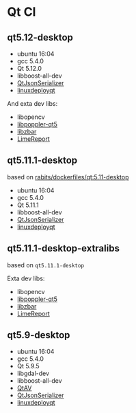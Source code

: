 # Qt CI

## qt5.12-desktop

- ubuntu 16:04
- gcc 5.4.0
- Qt 5.12.0
- libboost-all-dev
- [QtJsonSerializer](https://github.com/Skycoder42/QtJsonSerializer)
- [linuxdeployqt](https://github.com/probonopd/linuxdeployqt)

And exta dev libs:

- libopencv
- [libpoppler-qt5](https://people.freedesktop.org/~aacid/docs/qt5/)
- [libzbar](http://zbar.sourceforge.net/)
- [LimeReport](https://github.com/fralx/LimeReport)

## qt5.11.1-desktop

based on [rabits/dockerfiles/qt:5.11-desktop](https://github.com/rabits/dockerfiles)

- ubuntu 16:04
- gcc 5.4.0
- Qt 5.11.1
- libboost-all-dev
- [QtJsonSerializer](https://github.com/Skycoder42/QtJsonSerializer)
- [linuxdeployqt](https://github.com/probonopd/linuxdeployqt)

## qt5.11.1-desktop-extralibs

based on `qt5.11.1-desktop`

Exta dev libs:

- libopencv
- [libpoppler-qt5](https://people.freedesktop.org/~aacid/docs/qt5/)
- [libzbar](http://zbar.sourceforge.net/)
- [LimeReport](https://github.com/fralx/LimeReport)

## qt5.9-desktop

- ubuntu 16:04
- gcc 5.4.0
- Qt 5.9.5
- libgdal-dev
- libboost-all-dev
- [QtAV](https://github.com/wang-bin/QtAV)
- [QtJsonSerializer](https://github.com/Skycoder42/QtJsonSerializer)
- [linuxdeployqt](https://github.com/probonopd/linuxdeployqt)
